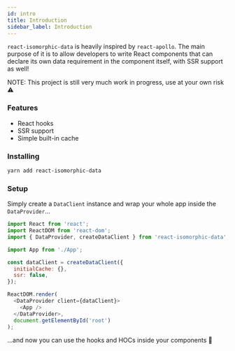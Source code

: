 ```yaml
---
id: intro
title: Introduction
sidebar_label: Introduction
---
```


`react-isomorphic-data` is heavily inspired by `react-apollo`. The main purpose of it is to allow developers to write React components that can declare its own data requirement in the component itself, with SSR support as well!

NOTE: This project is still very much work in progress, use at your own risk ⚠️

### Features
- React hooks 
- SSR support
- Simple built-in cache

### Installing
```sh
yarn add react-isomorphic-data
```

### Setup
Simply create a `DataClient` instance and wrap your whole app inside the `DataProvider`...
```javascript
import React from 'react';
import ReactDOM from 'react-dom';
import { DataProvider, createDataClient } from 'react-isomorphic-data';

import App from './App';

const dataClient = createDataClient({
  initialCache: {},
  ssr: false,
});

ReactDOM.render(
  <DataProvider client={dataClient}>
    <App />
  </DataProvider>,
  document.getElementById('root')
);
```

...and now you can use the hooks and HOCs inside your components 🎉